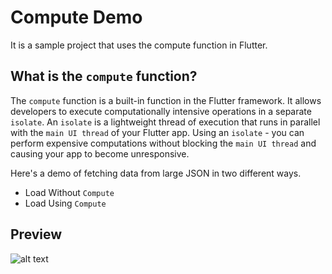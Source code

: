 # Compute Demo

It is a sample project that uses the compute function in Flutter.

## What is the `compute` function?
The `compute` function is a built-in function in the Flutter framework. It allows developers to execute computationally intensive operations in a separate `isolate`. An `isolate` is a lightweight thread of execution that runs in parallel with the `main UI thread` of your Flutter app. Using an `isolate` - you can perform expensive computations without blocking the `main UI thread` and causing your app to become unresponsive. 

Here's a demo of fetching data from large JSON in two different ways.
- Load Without `Compute`
- Load Using `Compute`

## Preview
![alt text](https://i.postimg.cc/y8g6pfND/imgonline-com-ua-twotoone-9-Hi-CYJa6-Cw.png "img")
